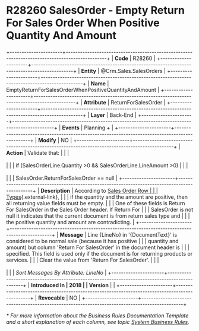 ﻿---
erp.type: business-rule
erp.entity: Crm.Sales.SalesOrders
---

# R28260 SalesOrder - Empty Return For Sales Order When Positive Quantity And Amount
+----------------------+-----------------------------------------------------------------------------------------------+
| **Code**             | R28260                                                                                        |
+----------------------+-----------------------------------------------------------------------------------------------+
| **Entity**           | @Crm.Sales.SalesOrders                                                                        |
+----------------------+-----------------------------------------------------------------------------------------------+
| **Name**             | EmptyReturnForSalesOrderWhenPositiveQuantityAndAmount                                         |
+----------------------+-----------------------------------------------------------------------------------------------+
| **Attribute**        | ReturnForSalesOrder                                                                           |
+----------------------+-----------------------------------------------------------------------------------------------+
| **Layer**            | Back-End                                                                                      |
+----------------------+-----------------------------------------------------------------------------------------------+
| **Events**           | Planning +                                                                                    |
+----------------------+-----------------------------------------------------------------------------------------------+
| **Modify**           | NO                                                                                            |
+----------------------+-----------------------------------------------------------------------------------------------+
| **Action**           | Validate that:                                                                                |
|                      | <br/><br/>                                                                                    |
|                      | if (SalesOrderLine.Quantity \>0 && SalesOrderLine.LineAmount \>0)                             |
|                      | <br/><br/>                                                                                    |
|                      | SalesOrder.ReturnForSalesOrder == null                                                        |
+----------------------+-----------------------------------------------------------------------------------------------+
| **Description**      | According to [Sales Order Row                                                                 |
|                      | Types](xref:sales-order-row-types){.external-link},                                           |
|                      | if the quantity and the amount are positive, then all returning value fields must be empty.   |
|                      | One of these fields is Return For SalesOrder in the Sales Order header. If Return For         |
|                      | SalesOrder is not null it indicates that the current document is from return sales type and   |
|                      | the positive quantity and amount are contradicting.                                           |
+----------------------+-----------------------------------------------------------------------------------------------+
| **Message**          | Line {LineNo} in \'{DocumentText}\' is considered to be normal sale (because it has positive  |
|                      | quantity and amount) but column \'Return For SalesOrder\' in the document header is           |
|                      | specified. This field is used only if the document is for returning products or services.     |
|                      | Clear the value from \'Return For SalesOrder\'.                                               |
|                      | <br/><br/>                                                                                    |
|                      | *Sort Messages By Attribute: LineNo*                                                          |
+----------------------+-----------------------------------------------------------------------------------------------+
| **Introduced In      | 2018                                                                                          |
| Version**            |                                                                                               |
+----------------------+-----------------------------------------------------------------------------------------------+
| **Revocable**        | NO                                                                                            |
+----------------------+-----------------------------------------------------------------------------------------------+

*\* For more information about the Business Rules Documentation Template and a short explanation of each column, see
topic [System Business Rules](../templates/template-description-system-business-rules.md).*
